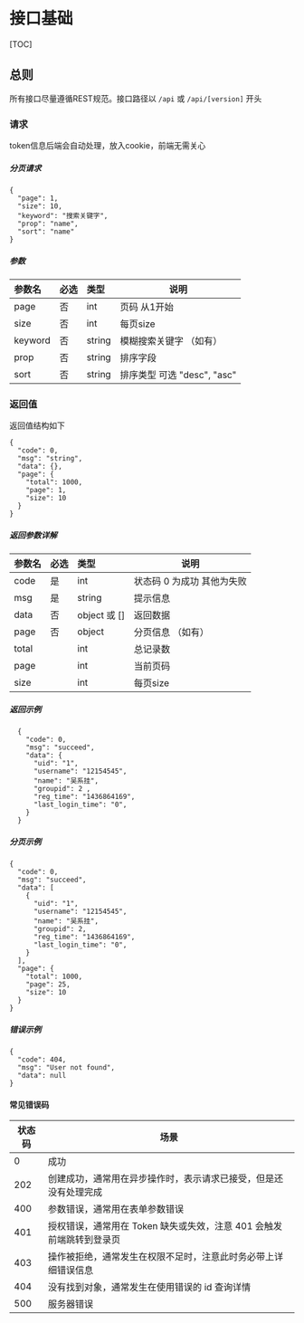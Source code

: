 # 接口基础



[TOC]

## 总则

所有接口尽量遵循REST规范。接口路径以 `/api` 或 `/api/[version]` 开头

### 请求

token信息后端会自动处理，放入cookie，前端无需关心

##### 分页请求

```
{
  "page": 1,
  "size": 10,
  "keyword": "搜索关键字",
  "prop": "name",
  "sort": "name"
}
```

##### 参数

| 参数名  | 必选 | 类型   | 说明                         |
| :------ | :--- | :----- | ---------------------------- |
| page    | 否   | int    | 页码 从1开始                 |
| size    | 否   | int    | 每页size                     |
| keyword | 否   | string | 模糊搜索关键字 （如有）      |
| prop    | 否   | string | 排序字段                     |
| sort    | 否   | string | 排序类型  可选 "desc", "asc" |



### 返回值

返回值结构如下

```
{
  "code": 0,
  "msg": "string",
  "data": {},
  "page": {
    "total": 1000,
    "page": 1,
    "size": 10
  }
}

```



##### 返回参数详解

| 参数名 | 必选 | 类型         | 说明                       |
| :----- | :--- | :----------- | -------------------------- |
| code   | 是   | int          | 状态码 0 为成功 其他为失败 |
| msg    | 是   | string       | 提示信息                   |
| data   | 否   | object 或 [] | 返回数据                   |
| page   | 否   | object       | 分页信息 （如有）          |
| total  |      | int          | 总记录数                   |
| page   |      | int          | 当前页码                   |
| size   |      | int          | 每页size                   |

 ##### 返回示例
``` 
  {
    "code": 0,
    "msg": "succeed",
    "data": {
      "uid": "1",
      "username": "12154545",
      "name": "吴系挂",
      "groupid": 2 ,
      "reg_time": "1436864169",
      "last_login_time": "0",
    }
  }
```
 ##### 分页示例

``` 
{
  "code": 0,
  "msg": "succeed",
  "data": [
    {
      "uid": "1",
      "username": "12154545",
      "name": "吴系挂",
      "groupid": 2,
      "reg_time": "1436864169",
      "last_login_time": "0",
    }
  ],
  "page": {
    "total": 1000,
    "page": 25,
    "size": 10
  }
}
```

##### 错误示例

```
{
  "code": 404,
  "msg": "User not found",
  "data": null
}
```



#### 常见错误码

| 状态码 | 场景                                                         |
| ------ | ------------------------------------------------------------ |
| 0      | 成功                                                         |
| 202    | 创建成功，通常用在异步操作时，表示请求已接受，但是还没有处理完成 |
| 400    | 参数错误，通常用在表单参数错误                               |
| 401    | 授权错误，通常用在 Token 缺失或失效，注意 401 会触发前端跳转到登录页 |
| 403    | 操作被拒绝，通常发生在权限不足时，注意此时务必带上详细错误信息 |
| 404    | 没有找到对象，通常发生在使用错误的 id 查询详情               |
| 500    | 服务器错误                                                   |
